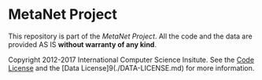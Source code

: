 # MetaNet Project

This repository is part of the *MetaNet Project*. All the code and the data are provided AS IS **without warranty of any kind**.

Copyright 2012-2017 International Computer Science Insitute. See the [Code License](./-CODE-LICENSE.txt) and the [Data License]9(./DATA-LICENSE.md) for more information.

 
